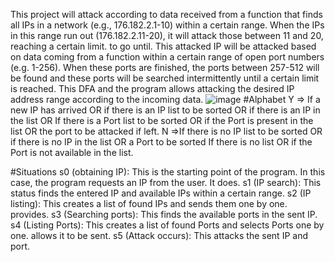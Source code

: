 This project will attack according to data received from a function that finds all IPs in a network (e.g., 176.182.2.1-10) within a certain range. When the IPs in this range run out (176.182.2.11-20), it will attack those between 11 and 20, reaching a certain limit. to go until. This attacked IP will be attacked based on data coming from a function within a certain range of open port numbers (e.g. 1-256). When these ports are finished, the ports between 257-512 will be found and these ports will be searched intermittently until a certain limit is reached. This DFA and the program allows attacking the desired IP address range according to the incoming data.
![image](https://github.com/Yakupyucee/Dos-Attack-with-automata-XML-automata/assets/101170223/b186b12a-106a-4fed-9da8-fc1d0922cafd)
#Alphabet
Y => If a new IP has arrived OR if there is an IP list to be sorted OR if there is an IP in the list OR
If there is a Port list to be sorted OR if the Port is present in the list OR the port to be attacked
if left.
N =>If there is no IP list to be sorted OR if there is no IP in the list OR a Port to be sorted
If there is no list OR if the Port is not available in the list.

#Situations
s0 (obtaining IP): This is the starting point of the program. In this case, the program requests an IP from the user.
It does.
s1 (IP search): This status finds the entered IP and available IPs within a certain range.
s2 (IP listing): This creates a list of found IPs and sends them one by one.
provides.
s3 (Searching ports): This finds the available ports in the sent IP.
s4 (Listing Ports): This creates a list of found Ports and selects Ports one by one.
allows it to be sent.
s5 (Attack occurs): This attacks the sent IP and port.
